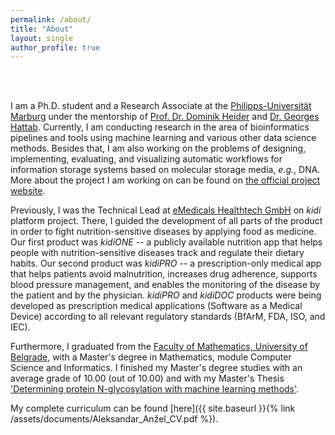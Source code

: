 ```yaml
---
permalink: /about/
title: "About"
layout: single
author_profile: true
---
```


<br>
<br>

I am a Ph.D. student and a Research Associate at the [Philipps-Universität Marburg](https://www.uni-marburg.de/en) under the mentorship of [Prof. Dr. Dominik Heider](http://heiderlab.de/?page_id=146) and [Dr. Georges Hattab](https://ghattab.github.io/). Currently, I am conducting research in the area of bioinformatics pipelines and tools using machine learning and various other data science methods. Besides that, I am also working on the problems of designing, implementing, evaluating, and visualizing automatic workflows for information storage systems based on molecular storage media, _e.g._, DNA. More about the project I am working on can be found on [the official project website](https://mosla.mathematik.uni-marburg.de/gb/).

Previously, I was the Technical Lead at [eMedicals Healthtech GmbH](https://emedicals.de/) on _kidi_ platform project. There, I guided the development of all parts of the product in order to fight nutrition-sensitive diseases by applying food as medicine. Our first product was _kidiONE_ -- a publicly available nutrition app that helps people with nutrition-sensitive diseases track and regulate their dietary habits. Our second product was _kidiPRO_ -- a prescription-only medical app that helps patients avoid malnutrition, increases drug adherence, supports blood pressure management, and enables the monitoring of the disease by the patient and by the physician. _kidiPRO_ and _kidiDOC_ products were being developed as prescription medical applications (Software as a Medical Device) according to all relevant regulatory standards (BfArM, FDA, ISO, and IEC).

Furthermore, I graduated from the [Faculty of Mathematics, University of Belgrade](http://www.matf.bg.ac.rs/eng/), with a Master's degree in Mathematics, module Computer Science and Informatics. I finished my Master's degree studies with an average grade of 10.00 (out of 10.00) and with my Master's Thesis ['Determining protein N-glycosylation with machine learning methods'](https://github.com/AAnzel/Master_thesis/blob/master/Master_rad.pdf).


My complete curriculum can be found [here]({{ site.baseurl }}{% link /assets/documents/Aleksandar_Anžel_CV.pdf %}).

